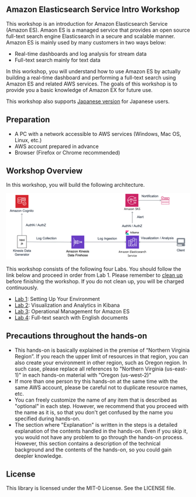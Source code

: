 ## Amazon Elasticsearch Service Intro Workshop

This workshop is an introduction for Amazon Elasticsearch Service (Amazon ES). Amaon ES is a managed service that provides an open source full-text search engine Elasticsearch in a secure and scalable manner. Amazon ES is mainly used by many customers in two ways below:

- Real-time dashboards and log analysis for stream data
- Full-text search mainly for text data

In this workshop, you will understand how to use Amazon ES by actually building a real-time dashboard and performing a full-text search using Amazon ES and related AWS services. The goals of this workshop is to provide you a basic knowledge of Amazon EX for future use.

This workshop also supports [Japanese version](jp/README.md) for Japanese users.

## Preparation

- A PC with a network accessible to AWS services (Windows, Mac OS, Linux, etc.)
- AWS account prepared in advance
- Browser (Firefox or Chrome recommended)

## Workshop Overview

In this workshop, you will build the following architecture.

![architecture](en/images/architecture.png)

This workshop consists of the following four Labs. You should follow the link below and proceed in order from Lab 1. Please remember to [clean up](en/cleanup/README.md) before finishing the workshop. If you do not clean up, you will be charged continuously.

- [Lab 1](en/lab1/README.md): Setting Up Your Environment
- [Lab 2](en/lab2/README.md): Visualization and Analytics in Kibana
- [Lab 3](en/lab3/README.md): Operational Management for Amazon ES
- [Lab 4](en/lab4/README.md): Full-text search with English documents

## Precautions throughout the hands-on

- This hands-on is basically explained in the premise of “Northern Virginia Region”. If you reach the upper limit of resources in that region, you can also create your environment in other region, such as Oregon region. In such case, please replace all references to "Northern Virginia (us-east-1)" in each hands-on material with "Oregon (us-west-2)"
- If more than one person try this hands-on at the same time with the same AWS account, please be careful not to duplicate resource names, etc.
- You can freely customize the name of any item that is described as "optional" in each step. However, we recommend that you proceed with the name as it is, so that you don't get confused by the name you specified during hands-on.
- The section where "Explanation" is written in the steps is a detailed explanation of the contents handled in the hands-on. Even if you skip it, you would not have any problem to go through the hands-on process. However, this section contains a description of the technical background and the contents of the hands-on, so you could gain deepler knowledge.

## License

This library is licensed under the MIT-0 License. See the LICENSE file.

